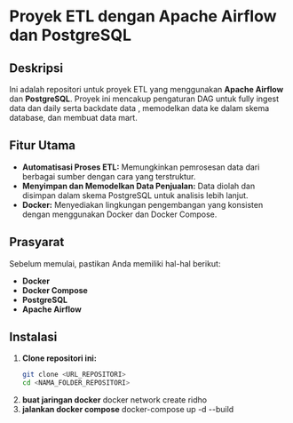 # Proyek ETL dengan Apache Airflow dan PostgreSQL

## Deskripsi
Ini adalah repositori untuk proyek ETL yang menggunakan **Apache Airflow** dan **PostgreSQL**. Proyek ini mencakup pengaturan DAG untuk fully ingest data dan daily serta backdate data , memodelkan data ke dalam skema database, dan membuat data mart.

## Fitur Utama
- **Automatisasi Proses ETL:** Memungkinkan pemrosesan data dari berbagai sumber dengan cara yang terstruktur.
- **Menyimpan dan Memodelkan Data Penjualan:** Data diolah dan disimpan dalam skema PostgreSQL untuk analisis lebih lanjut.
- **Docker:** Menyediakan lingkungan pengembangan yang konsisten dengan menggunakan Docker dan Docker Compose.

## Prasyarat
Sebelum memulai, pastikan Anda memiliki hal-hal berikut:
- **Docker**
- **Docker Compose**
- **PostgreSQL**
- **Apache Airflow**

## Instalasi
1. **Clone repositori ini:**
   ```bash
   git clone <URL_REPOSITORI>
   cd <NAMA_FOLDER_REPOSITORI>
2. **buat jaringan docker**
    docker network create ridho
3. **jalankan docker compose**
    docker-compose up -d --build